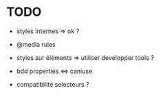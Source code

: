 # TODO

* styles internes => ok ?
* @media rules
* styles sur éléments
    => utiliser developper tools ?

* bdd properties <=> caniuse
* compatibilité selecteurs ?
